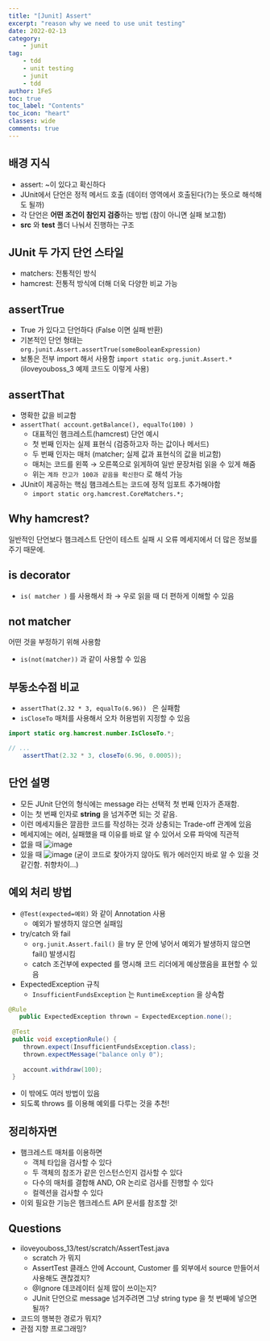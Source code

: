 ```yaml
---
title: "[Junit] Assert"
excerpt: "reason why we need to use unit testing"
date: 2022-02-13
category:
    - junit
tag:
    - tdd
    - unit testing
    - junit
    - tdd
author: 1FeS
toc: true
toc_label: "Contents"
toc_icon: "heart"
classes: wide
comments: true
---
```


## 배경 지식

- assert: ~이 있다고 확신하다
- JUnit에서 단언은 정적 메서드 호출 (데이터 영역에서 호출된다(?)는 뜻으로 해석해도 될까)
- 각 단언은 **어떤 조건이 참인지 검증**하는 방법 (참이 아니면 실패 보고함)
- **src** 와 **test** 폴더 나눠서 진행하는 구조

## JUnit 두 가지 단언 스타일

- matchers: 전통적인 방식
- hamcrest: 전통적 방식에 더해 더욱 다양한 비교 가능

## assertTrue

- True 가 있다고 단언하다 (False 이면 실패 반환)
- 기본적인 단언 형태는 `org.junit.Assert.assertTrue(someBooleanExpression)`
- 보통은 전부 import 해서 사용함 `import static org.junit.Assert.*` (iloveyouboss_3 예제 코드도 이렇게 사용)

## assertThat

- 명확한 값을 비교함
- `assertThat( account.getBalance(), equalTo(100) )`
  - 대표적인 햄크레스트(hamcrest) 단언 예시
  - 첫 번째 인자는 실제 표현식 (검증하고자 하는 값이나 메서드)
  - 두 번째 인자는 매처 (matcher; 실제 값과 표현식의 값을 비교함)
  - 매처는 코드를 왼쪽 → 오른쪽으로 읽게하여 일반 문장처럼 읽을 수 있게 해줌
  - 위는 `계좌 잔고가 100과 같음을 확신한다` 로 해석 가능
- JUnit이 제공하는 핵심 햄크레스트는 코드에 정적 임포트 추가해야함
  - `import static org.hamcrest.CoreMatchers.*;`

## Why hamcrest?

일반적인 단언보다 햄크레스트 단언이 테스트 실패 시 오류 메세지에서 더 많은 정보를 주기 때문에.

## is decorator

- `is( matcher )` 를 사용해서 좌 → 우로 읽을 때 더 편하게 이해할 수 있음

## not matcher

어떤 것을 부정하기 위해 사용함
- `is(not(matcher))` 과 같이 사용할 수 있음

## 부동소수점 비교

- `assertThat(2.32 * 3, equalTo(6.96)) ` 은 실패함
- `isCloseTo` 매처를 사용해서 오차 허용범위 지정할 수 있음
```java
import static org.hamcrest.number.IsCloseTo.*;

// ...
    assertThat(2.32 * 3, closeTo(6.96, 0.0005));
```

## 단언 설명

- 모든 JUnit 단언의 형식에는 message 라는 선택적 첫 번째 인자가 존재함. 
- 이는 첫 번째 인자로 **string** 을 넘겨주면 되는 것 같음.
- 이런 메세지들은 깔끔한 코드를 작성하는 것과 상충되는 Trade-off 관계에 있음
- 메세지에는 에러, 실패했을 때 이유를 바로 알 수 있어서 오류 파악에 직관적
- 없을 때
![image](https://user-images.githubusercontent.com/49026408/133898410-b3005355-cc86-4f4f-8960-69b71a82aed8.png)
- 있을 때
![image](https://user-images.githubusercontent.com/49026408/133898431-45ef1117-afee-48b1-96a8-f0c6628398ca.png)
(굳이 코드로 찾아가지 않아도 뭐가 에러인지 바로 알 수 있을 것 같긴함. 취향차이...)

## 예외 처리 방법

- `@Test(expected=예외)` 와 같이 Annotation 사용
  - 예외가 발생하지 않으면 실패임
- try/catch 와 fail
  - `org.junit.Assert.fail()` 을 try 문 안에 넣어서 예외가 발생하지 않으면 fail() 발생시킴
  - catch 조건부에 expected 를 명시해 코드 리더에게 예상했음을 표현할 수 있음
- ExpectedException 규칙
  - `InsufficientFundsException` 는 `RuntimeException` 을 상속함
```java
@Rule
   public ExpectedException thrown = ExpectedException.none();  
   
 @Test
 public void exceptionRule() {
    thrown.expect(InsufficientFundsException.class); 
    thrown.expectMessage("balance only 0");  
    
    account.withdraw(100);  
 }
```
- 이 밖에도 여러 방법이 있음
- 되도록 throws 를 이용해 예외를 다루는 것을 추천!

## 정리하자면

- 햄크레스트 매처를 이용하면
  - 객체 타입을 검사할 수 있다
  - 두 객체의 참조가 같은 인스턴스인지 검사할 수 있다
  - 다수의 매처를 결합해 AND, OR 논리로 검사를 진행할 수 있다
  - 컬렉션을 검사할 수 있다
- 이외 필요한 기능은 햄크레스트 API 문서를 참조할 것!

## Questions

- iloveyouboss_13/test/scratch/AssertTest.java
  - scratch 가 뭐지
  - AssertTest 클래스 안에 Account, Customer 를 외부에서 source 만들어서 사용해도 괜찮겠지?
  - @Ignore 데코레이터 실제 많이 쓰이는지?
  - JUnit 단언으로 message 넘겨주려면 그냥 string type 을 첫 번째에 넣으면 될까?
- 코드의 행복한 경로가 뭐지?
- 관점 지향 프로그래밍?